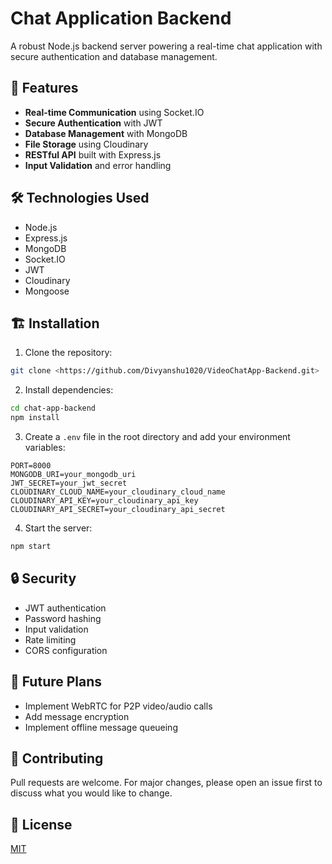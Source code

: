 # Chat Application Backend

A robust Node.js backend server powering a real-time chat application with secure authentication and database management.

## 🚀 Features

- **Real-time Communication** using Socket.IO
- **Secure Authentication** with JWT
- **Database Management** with MongoDB
- **File Storage** using Cloudinary
- **RESTful API** built with Express.js
- **Input Validation** and error handling

## 🛠️ Technologies Used

- Node.js
- Express.js
- MongoDB
- Socket.IO
- JWT
- Cloudinary
- Mongoose

## 🏗️ Installation

1. Clone the repository:
```bash
git clone <https://github.com/Divyanshu1020/VideoChatApp-Backend.git>
```

2. Install dependencies:
```bash
cd chat-app-backend
npm install
```

3. Create a `.env` file in the root directory and add your environment variables:
```env
PORT=8000
MONGODB_URI=your_mongodb_uri
JWT_SECRET=your_jwt_secret
CLOUDINARY_CLOUD_NAME=your_cloudinary_cloud_name
CLOUDINARY_API_KEY=your_cloudinary_api_key
CLOUDINARY_API_SECRET=your_cloudinary_api_secret
```

4. Start the server:
```bash
npm start
```


## 🔒 Security

- JWT authentication
- Password hashing
- Input validation
- Rate limiting
- CORS configuration

## 🎯 Future Plans

- Implement WebRTC for P2P video/audio calls
- Add message encryption
- Implement offline message queueing

## 🤝 Contributing

Pull requests are welcome. For major changes, please open an issue first to discuss what you would like to change.

## 📝 License

[MIT](https://choosealicense.com/licenses/mit/)